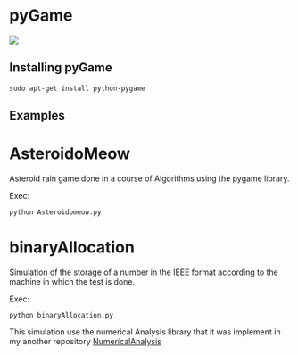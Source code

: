 # pyGame

[![](https://scontent.flim1-1.fna.fbcdn.net/v/t34.0-12/16652046_10211758459708039_1744960778_n.png?oh=d780003a1dfc60f8e6a66fdcecf78535&oe=58A028F6)](www.pygame.org/)

## Installing pyGame

    sudo apt-get install python-pygame

## Examples

# AsteroidoMeow

Asteroid rain game done in a course of Algorithms using the pygame library.

Exec:

    python Asteroidomeow.py

# binaryAllocation

Simulation of the storage of a number in the IEEE format according to the machine in which the test is done.

Exec:

    python binaryAllocation.py


This simulation use the numerical Analysis library that it was implement in my another repository [NumericalAnalysis](https://github.com/Jenazad/numericalAnalysis/)
